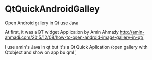 # QtQuickAndroidGalley
Open Android gallery in Qt use Java


At first, it was a QT widget Application by Amin Ahmady 
http://amin-ahmadi.com/2015/12/08/how-to-open-android-image-gallery-in-qt/

I use amin's Java in qt but it's a Qt Quick Aplication
(open gallery with Qtobject and show on app bu qml )
